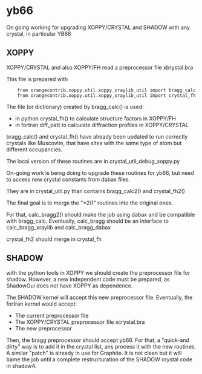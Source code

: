 yb66
====

On going working for upgrading XOPPY/CRYSTAL and SHADOW with any crystal, in particular YB66


XOPPY
-----

XOPPY/CRYSTAL and also XOPPY/FH read a preprocessor file xbrystal.bra

This file is prepared with 

```
    from orangecontrib.xoppy.util.xoppy_xraylib_util import bragg_calc
    from orangecontrib.xoppy.util.xoppy_xraylib_util import crystal_fh
```

The file (or dictionary) created by bragg_calc() is used:
 
- in python crystal_fh() to calculate structure factors in XOPPY/FH
- in fortran diff_patt to calculate diffraction profiles in XOPPY/CRYSTAL

bragg_calc() and crystal_fh() have already been updated to run correctly crystals like Muscovite, that have sites with the same type of atom but different occupancies. 

The local version of these routines are in crystal_util_debug_xoppy.py

On-going work is being doing to upgrade these routines for yb66, but need to access new crystal constants from dabax files. 

They are in crystal_util.py than contains bragg_calc2() and crystal_fh2()

The final goal is to merge the "*2()" routines into the original ones.

For that, calc_bragg2() should make the job using dabax and be compatible with bragg_calc.
Eventually, calc_bragg should be an interface to calc_bragg_xraylib and calc_bragg_dabax

crystal_fh2 should merge in crystal_fh


SHADOW
------

with the python tools in XOPPY we should create the preprocessor file for shadow.
However, a new independent code must be prepared, as ShadowOui does not have XOPPY as dependence.


The SHADOW kernel will accept this new preprocessor file. Eventually, the fortran kernel would accept:
- The current preprocessor file
- The XOPPY/CRYSTAL preprocessor file xcrystal.bra
- The new preprocessor

Then, the bragg preprocessor should accept yb66. For that, a "quick-and dirty" way is to add it in the crystal list, ans process it with the new routines. A similar "patch" is already in use for Graphite. It is not clean but it will bame the job until a complete restructuration of the SHADOW crystal code in shadow4.
